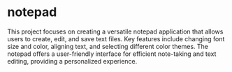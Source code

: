 # notepad
This project focuses on creating a versatile notepad application that allows users to create, edit, and save text files. Key features include changing font size and color, aligning text, and selecting different color themes. The notepad offers a user-friendly interface for efficient note-taking and text editing, providing a personalized experience.
